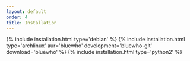 ```yaml
---
layout: default
order: 4
title: Installation
---
```

{% include installation.html type='debian' %}
{% include installation.html type='archlinux' aur='bluewho' development='bluewho-git' download='bluewho' %}
{% include installation.html type='python2' %}
